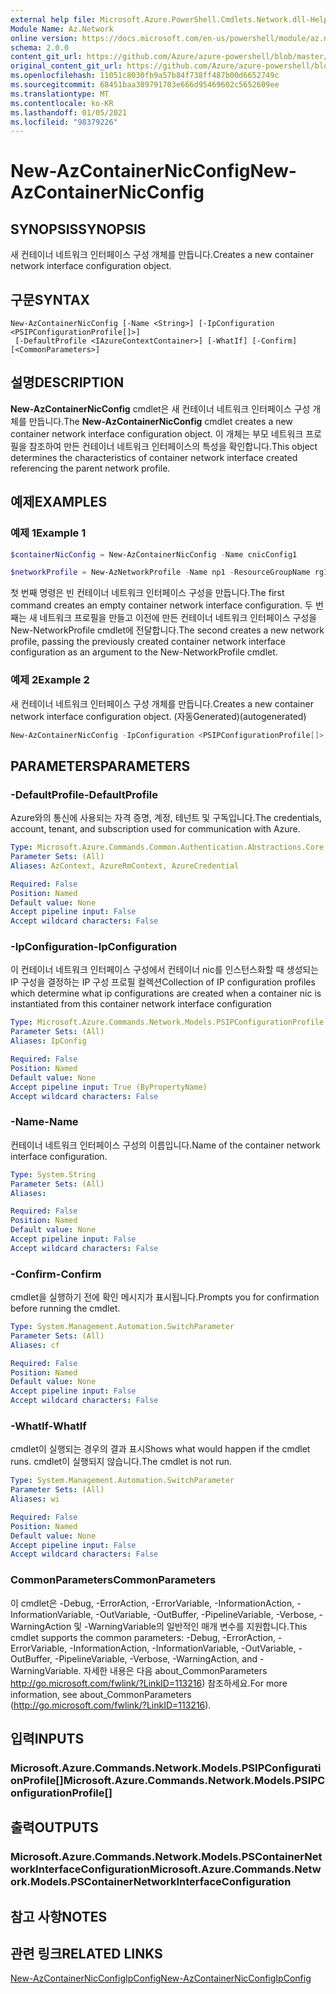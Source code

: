 ```yaml
---
external help file: Microsoft.Azure.PowerShell.Cmdlets.Network.dll-Help.xml
Module Name: Az.Network
online version: https://docs.microsoft.com/en-us/powershell/module/az.network/new-AzContainerNicconfig
schema: 2.0.0
content_git_url: https://github.com/Azure/azure-powershell/blob/master/src/Network/Network/help/New-AzContainerNicConfig.md
original_content_git_url: https://github.com/Azure/azure-powershell/blob/master/src/Network/Network/help/New-AzContainerNicConfig.md
ms.openlocfilehash: 11051c8030fb9a57b84f738ff487b00d6652749c
ms.sourcegitcommit: 68451baa389791703e666d95469602c5652609ee
ms.translationtype: MT
ms.contentlocale: ko-KR
ms.lasthandoff: 01/05/2021
ms.locfileid: "98379226"
---
```

# <span data-ttu-id="e20eb-101">New-AzContainerNicConfig</span><span class="sxs-lookup"><span data-stu-id="e20eb-101">New-AzContainerNicConfig</span></span>

## <span data-ttu-id="e20eb-102">SYNOPSIS</span><span class="sxs-lookup"><span data-stu-id="e20eb-102">SYNOPSIS</span></span>
<span data-ttu-id="e20eb-103">새 컨테이너 네트워크 인터페이스 구성 개체를 만듭니다.</span><span class="sxs-lookup"><span data-stu-id="e20eb-103">Creates a new container network interface configuration object.</span></span>

## <span data-ttu-id="e20eb-104">구문</span><span class="sxs-lookup"><span data-stu-id="e20eb-104">SYNTAX</span></span>

```
New-AzContainerNicConfig [-Name <String>] [-IpConfiguration <PSIPConfigurationProfile[]>]
 [-DefaultProfile <IAzureContextContainer>] [-WhatIf] [-Confirm] [<CommonParameters>]
```

## <span data-ttu-id="e20eb-105">설명</span><span class="sxs-lookup"><span data-stu-id="e20eb-105">DESCRIPTION</span></span>
<span data-ttu-id="e20eb-106">**New-AzContainerNicConfig** cmdlet은 새 컨테이너 네트워크 인터페이스 구성 개체를 만듭니다.</span><span class="sxs-lookup"><span data-stu-id="e20eb-106">The **New-AzContainerNicConfig** cmdlet creates a new container network interface configuration object.</span></span> <span data-ttu-id="e20eb-107">이 개체는 부모 네트워크 프로필을 참조하여 만든 컨테이너 네트워크 인터페이스의 특성을 확인합니다.</span><span class="sxs-lookup"><span data-stu-id="e20eb-107">This object determines the characteristics of container network interface created referencing the parent network profile.</span></span>

## <span data-ttu-id="e20eb-108">예제</span><span class="sxs-lookup"><span data-stu-id="e20eb-108">EXAMPLES</span></span>

### <span data-ttu-id="e20eb-109">예제 1</span><span class="sxs-lookup"><span data-stu-id="e20eb-109">Example 1</span></span>
```powershell
$containerNicConfig = New-AzContainerNicConfig -Name cnicConfig1

$networkProfile = New-AzNetworkProfile -Name np1 -ResourceGroupName rg1 -Location westus -ContainerNetworkInterfaceConfiguration $containerNicConfig
```

<span data-ttu-id="e20eb-110">첫 번째 명령은 빈 컨테이너 네트워크 인터페이스 구성을 만듭니다.</span><span class="sxs-lookup"><span data-stu-id="e20eb-110">The first command creates an empty container network interface configuration.</span></span> <span data-ttu-id="e20eb-111">두 번째는 새 네트워크 프로필을 만들고 이전에 만든 컨테이너 네트워크 인터페이스 구성을 New-NetworkProfile cmdlet에 전달합니다.</span><span class="sxs-lookup"><span data-stu-id="e20eb-111">The second creates a new network profile, passing the previously created container network interface configuration as an argument to the New-NetworkProfile cmdlet.</span></span>

### <span data-ttu-id="e20eb-112">예제 2</span><span class="sxs-lookup"><span data-stu-id="e20eb-112">Example 2</span></span>

<span data-ttu-id="e20eb-113">새 컨테이너 네트워크 인터페이스 구성 개체를 만듭니다.</span><span class="sxs-lookup"><span data-stu-id="e20eb-113">Creates a new container network interface configuration object.</span></span> <span data-ttu-id="e20eb-114">(자동Generated)</span><span class="sxs-lookup"><span data-stu-id="e20eb-114">(autogenerated)</span></span>

<!-- Aladdin Generated Example -->
```powershell
New-AzContainerNicConfig -IpConfiguration <PSIPConfigurationProfile[]> -Name cnic
```

## <span data-ttu-id="e20eb-115">PARAMETERS</span><span class="sxs-lookup"><span data-stu-id="e20eb-115">PARAMETERS</span></span>

### <span data-ttu-id="e20eb-116">-DefaultProfile</span><span class="sxs-lookup"><span data-stu-id="e20eb-116">-DefaultProfile</span></span>
<span data-ttu-id="e20eb-117">Azure와의 통신에 사용되는 자격 증명, 계정, 테넌트 및 구독입니다.</span><span class="sxs-lookup"><span data-stu-id="e20eb-117">The credentials, account, tenant, and subscription used for communication with Azure.</span></span>

```yaml
Type: Microsoft.Azure.Commands.Common.Authentication.Abstractions.Core.IAzureContextContainer
Parameter Sets: (All)
Aliases: AzContext, AzureRmContext, AzureCredential

Required: False
Position: Named
Default value: None
Accept pipeline input: False
Accept wildcard characters: False
```

### <span data-ttu-id="e20eb-118">-IpConfiguration</span><span class="sxs-lookup"><span data-stu-id="e20eb-118">-IpConfiguration</span></span>
<span data-ttu-id="e20eb-119">이 컨테이너 네트워크 인터페이스 구성에서 컨테이너 nic를 인스턴스화할 때 생성되는 IP 구성을 결정하는 IP 구성 프로필 컬렉션</span><span class="sxs-lookup"><span data-stu-id="e20eb-119">Collection of IP configuration profiles which determine what ip configurations are created when a container nic is instantiated from this container network interface configuration</span></span>

```yaml
Type: Microsoft.Azure.Commands.Network.Models.PSIPConfigurationProfile[]
Parameter Sets: (All)
Aliases: IpConfig

Required: False
Position: Named
Default value: None
Accept pipeline input: True (ByPropertyName)
Accept wildcard characters: False
```

### <span data-ttu-id="e20eb-120">-Name</span><span class="sxs-lookup"><span data-stu-id="e20eb-120">-Name</span></span>
<span data-ttu-id="e20eb-121">컨테이너 네트워크 인터페이스 구성의 이름입니다.</span><span class="sxs-lookup"><span data-stu-id="e20eb-121">Name of the container network interface configuration.</span></span>

```yaml
Type: System.String
Parameter Sets: (All)
Aliases:

Required: False
Position: Named
Default value: None
Accept pipeline input: False
Accept wildcard characters: False
```

### <span data-ttu-id="e20eb-122">-Confirm</span><span class="sxs-lookup"><span data-stu-id="e20eb-122">-Confirm</span></span>
<span data-ttu-id="e20eb-123">cmdlet을 실행하기 전에 확인 메시지가 표시됩니다.</span><span class="sxs-lookup"><span data-stu-id="e20eb-123">Prompts you for confirmation before running the cmdlet.</span></span>

```yaml
Type: System.Management.Automation.SwitchParameter
Parameter Sets: (All)
Aliases: cf

Required: False
Position: Named
Default value: None
Accept pipeline input: False
Accept wildcard characters: False
```

### <span data-ttu-id="e20eb-124">-WhatIf</span><span class="sxs-lookup"><span data-stu-id="e20eb-124">-WhatIf</span></span>
<span data-ttu-id="e20eb-125">cmdlet이 실행되는 경우의 결과 표시</span><span class="sxs-lookup"><span data-stu-id="e20eb-125">Shows what would happen if the cmdlet runs.</span></span>
<span data-ttu-id="e20eb-126">cmdlet이 실행되지 않습니다.</span><span class="sxs-lookup"><span data-stu-id="e20eb-126">The cmdlet is not run.</span></span>

```yaml
Type: System.Management.Automation.SwitchParameter
Parameter Sets: (All)
Aliases: wi

Required: False
Position: Named
Default value: None
Accept pipeline input: False
Accept wildcard characters: False
```

### <span data-ttu-id="e20eb-127">CommonParameters</span><span class="sxs-lookup"><span data-stu-id="e20eb-127">CommonParameters</span></span>
<span data-ttu-id="e20eb-128">이 cmdlet은 -Debug, -ErrorAction, -ErrorVariable, -InformationAction, -InformationVariable, -OutVariable, -OutBuffer, -PipelineVariable, -Verbose, -WarningAction 및 -WarningVariable의 일반적인 매개 변수를 지원합니다.</span><span class="sxs-lookup"><span data-stu-id="e20eb-128">This cmdlet supports the common parameters: -Debug, -ErrorAction, -ErrorVariable, -InformationAction, -InformationVariable, -OutVariable, -OutBuffer, -PipelineVariable, -Verbose, -WarningAction, and -WarningVariable.</span></span> <span data-ttu-id="e20eb-129">자세한 내용은 다음 about_CommonParameters http://go.microsoft.com/fwlink/?LinkID=113216) 참조하세요.</span><span class="sxs-lookup"><span data-stu-id="e20eb-129">For more information, see about_CommonParameters (http://go.microsoft.com/fwlink/?LinkID=113216).</span></span>

## <span data-ttu-id="e20eb-130">입력</span><span class="sxs-lookup"><span data-stu-id="e20eb-130">INPUTS</span></span>

### <span data-ttu-id="e20eb-131">Microsoft.Azure.Commands.Network.Models.PSIPConfigurationProfile[]</span><span class="sxs-lookup"><span data-stu-id="e20eb-131">Microsoft.Azure.Commands.Network.Models.PSIPConfigurationProfile[]</span></span>

## <span data-ttu-id="e20eb-132">출력</span><span class="sxs-lookup"><span data-stu-id="e20eb-132">OUTPUTS</span></span>

### <span data-ttu-id="e20eb-133">Microsoft.Azure.Commands.Network.Models.PSContainerNetworkInterfaceConfiguration</span><span class="sxs-lookup"><span data-stu-id="e20eb-133">Microsoft.Azure.Commands.Network.Models.PSContainerNetworkInterfaceConfiguration</span></span>

## <span data-ttu-id="e20eb-134">참고 사항</span><span class="sxs-lookup"><span data-stu-id="e20eb-134">NOTES</span></span>

## <span data-ttu-id="e20eb-135">관련 링크</span><span class="sxs-lookup"><span data-stu-id="e20eb-135">RELATED LINKS</span></span>

[<span data-ttu-id="e20eb-136">New-AzContainerNicConfigIpConfig</span><span class="sxs-lookup"><span data-stu-id="e20eb-136">New-AzContainerNicConfigIpConfig</span></span>](./New-AzContainerNicConfigIpConfig.md)
